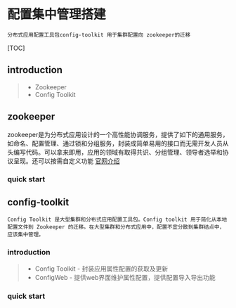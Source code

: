 # 配置集中管理搭建
    分布式应用配置工具包config-toolkit 用于集群配置向 zookeeper的迁移

[TOC]
## introduction
>* Zookeeper
>* Config Toolkit

## zookeeper
zookeeper是为分布式应用设计的一个高性能协调服务，提供了如下的通用服务，如命名、配置管理、通过锁和分组服务，封装成简单易用的接口而无需开发人员从头编写代码。可以拿来即用，应用的领域有取得共识、分组管理、领导者选举和协议呈现。还可以按需自定义功能 [官网介绍](http://zookeeper.apache.org)
### quick start


## config-toolkit
    Config Toolkit 是大型集群和分布式应用配置工具包。Config toolkit 用于简化从本地配置文件到 Zookeeper 的迁移。在大型集群和分布式应用中，配置不宜分散到集群结点中，应该集中管理。
### introduction
>* Config Toolkit - 封装应用属性配置的获取及更新
>* ConfigWeb - 提供web界面维护属性配置，提供配置导入导出功能

### quick start



